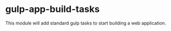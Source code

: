 # gulp-app-build-tasks
This module will add standard gulp tasks to start building a web application.
